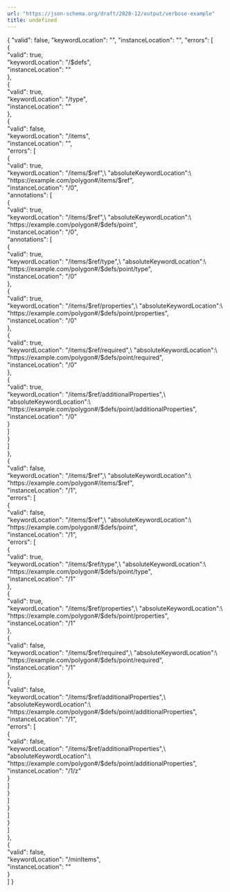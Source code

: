 ```yaml
---
url: "https://json-schema.org/draft/2020-12/output/verbose-example"
title: undefined
---
```


{
 "valid": false,
 "keywordLocation": "",
 "instanceLocation": "",
 "errors": \[\
 {\
 "valid": true,\
 "keywordLocation": "/$defs",\
 "instanceLocation": ""\
 },\
 {\
 "valid": true,\
 "keywordLocation": "/type",\
 "instanceLocation": ""\
 },\
 {\
 "valid": false,\
 "keywordLocation": "/items",\
 "instanceLocation": "",\
 "errors": \[\
 {\
 "valid": true,\
 "keywordLocation": "/items/$ref",\
 "absoluteKeywordLocation":\
 "https://example.com/polygon#/items/$ref",\
 "instanceLocation": "/0",\
 "annotations": \[\
 {\
 "valid": true,\
 "keywordLocation": "/items/$ref",\
 "absoluteKeywordLocation":\
 "https://example.com/polygon#/$defs/point",\
 "instanceLocation": "/0",\
 "annotations": \[\
 {\
 "valid": true,\
 "keywordLocation": "/items/$ref/type",\
 "absoluteKeywordLocation":\
 "https://example.com/polygon#/$defs/point/type",\
 "instanceLocation": "/0"\
 },\
 {\
 "valid": true,\
 "keywordLocation": "/items/$ref/properties",\
 "absoluteKeywordLocation":\
 "https://example.com/polygon#/$defs/point/properties",\
 "instanceLocation": "/0"\
 },\
 {\
 "valid": true,\
 "keywordLocation": "/items/$ref/required",\
 "absoluteKeywordLocation":\
 "https://example.com/polygon#/$defs/point/required",\
 "instanceLocation": "/0"\
 },\
 {\
 "valid": true,\
 "keywordLocation": "/items/$ref/additionalProperties",\
 "absoluteKeywordLocation":\
 "https://example.com/polygon#/$defs/point/additionalProperties",\
 "instanceLocation": "/0"\
 }\
 \]\
 }\
 \]\
 },\
 {\
 "valid": false,\
 "keywordLocation": "/items/$ref",\
 "absoluteKeywordLocation":\
 "https://example.com/polygon#/items/$ref",\
 "instanceLocation": "/1",\
 "errors": \[\
 {\
 "valid": false,\
 "keywordLocation": "/items/$ref",\
 "absoluteKeywordLocation":\
 "https://example.com/polygon#/$defs/point",\
 "instanceLocation": "/1",\
 "errors": \[\
 {\
 "valid": true,\
 "keywordLocation": "/items/$ref/type",\
 "absoluteKeywordLocation":\
 "https://example.com/polygon#/$defs/point/type",\
 "instanceLocation": "/1"\
 },\
 {\
 "valid": true,\
 "keywordLocation": "/items/$ref/properties",\
 "absoluteKeywordLocation":\
 "https://example.com/polygon#/$defs/point/properties",\
 "instanceLocation": "/1"\
 },\
 {\
 "valid": false,\
 "keywordLocation": "/items/$ref/required",\
 "absoluteKeywordLocation":\
 "https://example.com/polygon#/$defs/point/required",\
 "instanceLocation": "/1"\
 },\
 {\
 "valid": false,\
 "keywordLocation": "/items/$ref/additionalProperties",\
 "absoluteKeywordLocation":\
 "https://example.com/polygon#/$defs/point/additionalProperties",\
 "instanceLocation": "/1",\
 "errors": \[\
 {\
 "valid": false,\
 "keywordLocation": "/items/$ref/additionalProperties",\
 "absoluteKeywordLocation":\
 "https://example.com/polygon#/$defs/point/additionalProperties",\
 "instanceLocation": "/1/z"\
 }\
 \]\
 }\
 \]\
 }\
 \]\
 }\
 \]\
 },\
 {\
 "valid": false,\
 "keywordLocation": "/minItems",\
 "instanceLocation": ""\
 }\
 \]
}